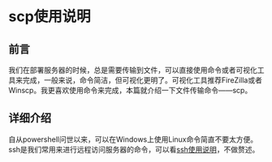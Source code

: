 # scp使用说明

## 前言

我们在部署服务器的时候，总是需要传输到文件，可以直接使用命令或者可视化工具来完成，一般来说，命令简洁，但可视化更明了。可视化工具推荐FireZilla或者Winscp。我更喜欢使用命令来完成，本篇就介绍一下文件传输命令——scp。

## 详细介绍

自从powershell问世以来，可以在Windows上使用Linux命令简直不要太方便。ssh是我们常用来进行远程访问服务器的命令，可以看[ssh使用说明]()，不做赘述。
